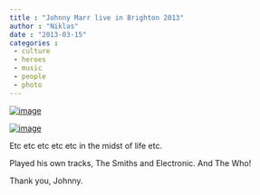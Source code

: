 ```yaml
---
title : "Johnny Marr live in Brighton 2013"
author : "Niklas"
date : "2013-03-15"
categories : 
 - culture
 - heroes
 - music
 - people
 - photo
---
```


[![image](https://niklasblog.com/wp-content/wpid-IMG_20130314_230446.jpg "IMG_20130314_230446.jpg")](https://niklasblog.com/wp-content/wpid-IMG_20130314_230446.jpg)

[![image](https://niklasblog.com/wp-content/wpid-20130314_214634_0.jpg "20130314_214634_0.jpg")](https://niklasblog.com/wp-content/wpid-20130314_214634_0.jpg)

Etc etc etc etc etc in the midst of life etc.

Played his own tracks, The Smiths and Electronic. And The Who!

Thank you, Johnny.
